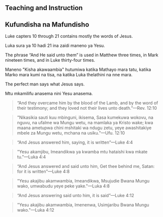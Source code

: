 ## Teaching and Instruction

## Kufundisha na Mafundisho

Luke capters 10 through 21 contains mostly the words of Jesus.

Luka sura ya 10 hadi 21 ina zaidi maneno ya Yesu.

The phrase “And He said unto them” is used in Matthew three times, in Mark nineteen times, and in Luke thirty-four times.

Maneno "Kisha akawaambia" hutumiwa katika Mathayo mara tatu, katika Marko mara kumi na tisa, na katika Luka thelathini na nne mara.

The perfect man says what Jesus says.

Mtu mkamilifu anasema nini Yesu anasema.

> “And they overcame him by the blood of the Lamb, and by the word of their testimony; and they loved not their lives unto death.”&mdash;Rev. 12:10

> "Nikasikia sauti kuu mbinguni, ikisema, Sasa kumekuwa wokovu, na nguvu, na ufalme wa Mungu wetu, na mamlaka ya Kristo wake; kwa maana ametupwa chini mshitaki wa ndugu zetu, yeye awashitakiye mbele za Mungu wetu, mchana na usiku."&mdash;Ufu. 12:10

> “And Jesus answered him, saying, it is written”&mdash;Luke 4:4

> "Yesu akamjibu, Imeandikwa ya kwamba mtu hataishi kwa mkate tu."&mdash;Luka 4:4

> “And Jesus answered and said unto him, Get thee behind me, Satan: for it is written”&mdash;Luke 4:8

> "Yesu akajibu akamwambia, Imeandikwa, Msujudie Bwana Mungu wako, umwabudu yeye peke yake."&mdash;Luka 4:8

> “And Jesus answering said unto him, it is said”&mdash;Luke 4:12

> "Yesu akajibu akamwambia, Imenenwa, Usimjaribu Bwana Mungu wako."&mdash;Luka 4:12